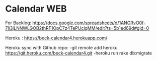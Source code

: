 # Calendar WEB

For Backlog:
https://docs.google.com/spreadsheets/d/1ANGRvO0f-7li3jLNNWLGOB2thRF1OpC7z4TePUclqMM/edit?ts=5b1ed69d#gid=0

Heroku :
https://beck-calendar4.herokuapp.com/

Heroku sync with Github repo:
-git remote add heroku https://git.heroku.com/beck-calendar4.git
-heroku run rake db:migrate